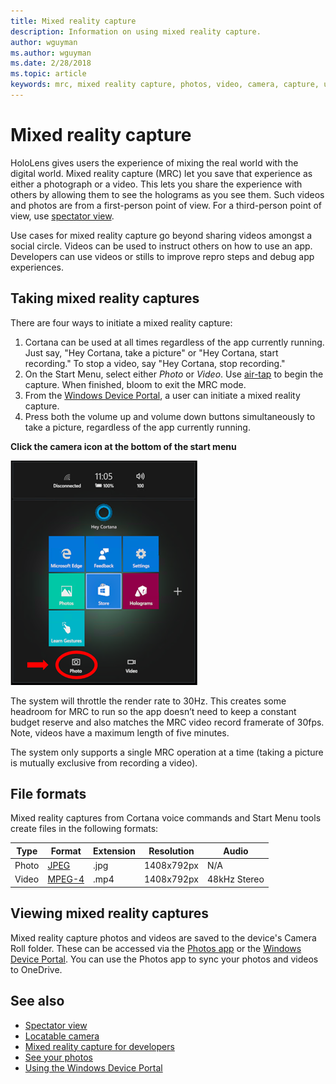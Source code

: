 ```yaml
---
title: Mixed reality capture
description: Information on using mixed reality capture.
author: wguyman
ms.author: wguyman
ms.date: 2/28/2018
ms.topic: article
keywords: mrc, mixed reality capture, photos, video, camera, capture, usage
---
```




# Mixed reality capture

HoloLens gives users the experience of mixing the real world with the digital world. Mixed reality capture (MRC) let you save that experience as either a photograph or a video. This lets you share the experience with others by allowing them to see the holograms as you see them. Such videos and photos are from a first-person point of view. For a third-person point of view, use [spectator view](spectator-view.md).

Use cases for mixed reality capture go beyond sharing videos amongst a social circle. Videos can be used to instruct others on how to use an app. Developers can use videos or stills to improve repro steps and debug app experiences.

## Taking mixed reality captures

There are four ways to initiate a mixed reality capture:
1. Cortana can be used at all times regardless of the app currently running. Just say, "Hey Cortana, take a picture" or "Hey Cortana, start recording." To stop a video, say "Hey Cortana, stop recording."
2. On the Start Menu, select either *Photo* or *Video*. Use [air-tap](gestures.md#air-tap) to begin the capture. When finished, bloom to exit the MRC mode.
3. From the [Windows Device Portal](using-the-windows-device-portal.md), a user can initiate a mixed reality capture.
4. Press both the volume up and volume down buttons simultaneously to take a picture, regardless of the app currently running.

**Click the camera icon at the bottom of the start menu**

![Click the camera icon at the bottom of the start menu](images/cameraiconinpins-300px.png)

The system will throttle the render rate to 30Hz. This creates some headroom for MRC to run so the app doesn’t need to keep a constant budget reserve and also matches the MRC video record framerate of 30fps. Note, videos have a maximum length of five minutes.

The system only supports a single MRC operation at a time (taking a picture is mutually exclusive from recording a video).

## File formats

Mixed reality captures from Cortana voice commands and Start Menu tools create files in the following formats:

|  Type  |  Format  |  Extension  |  Resolution  |  Audio | 
|----------|----------|----------|----------|----------|
|  Photo  |  [JPEG](https://en.wikipedia.org/wiki/JPEG)  |  .jpg  |  1408x792px  |  N/A | 
|  Video  |  [MPEG-4](https://en.wikipedia.org/wiki/MPEG-4)  |  .mp4  |  1408x792px  |  48kHz Stereo | 

## Viewing mixed reality captures

Mixed reality capture photos and videos are saved to the device's Camera Roll folder. These can be accessed via the [Photos app](see-your-photos.md#photos-app) or the [Windows Device Portal](using-the-windows-device-portal.md#mixed-reality-capture). You can use the Photos app to sync your photos and videos to OneDrive.

## See also
* [Spectator view](spectator-view.md)
* [Locatable camera](locatable-camera.md)
* [Mixed reality capture for developers](mixed-reality-capture-for-developers.md)
* [See your photos](see-your-photos.md)
* [Using the Windows Device Portal](using-the-windows-device-portal.md)
